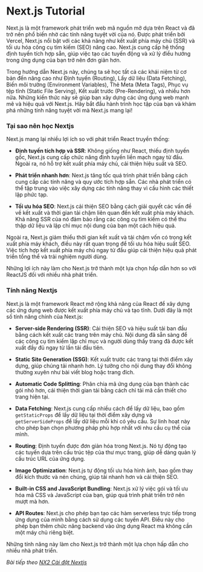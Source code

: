 # Next.js Tutorial

Next.js là một framework phát triển web mã nguồn mở dựa trên React và đã trở nên phổ biến nhờ các tính năng tuyệt vời của nó. Được phát triển bởi Vercel, Next.js nổi bật với các khả năng như kết xuất phía máy chủ (SSR) và tối ưu hóa công cụ tìm kiếm (SEO) nâng cao. Next.js cung cấp hệ thống định tuyến tích hợp sẵn, giúp việc tạo các tuyến động và xử lý điều hướng trong ứng dụng của bạn trở nên đơn giản hơn.

Trong hướng dẫn Next.js này, chúng ta sẽ học tất cả các khái niệm từ cơ bản đến nâng cao như Định tuyến (Routing), Lấy dữ liệu (Data Fetching), Biến môi trường (Environment Variables), Thẻ Meta (Meta Tags), Phục vụ tệp tĩnh (Static File Serving), Kết xuất trước (Pre-Rendering), và nhiều hơn nữa. Những kiến thức này sẽ giúp bạn xây dựng các ứng dụng web mạnh mẽ và hiệu quả với Next.js. Hãy bắt đầu hành trình học tập của bạn và khám phá những tính năng tuyệt vời mà Next.js mang lại!

### Tại sao nên học Nextjs

Next.js mang lại nhiều lợi ích so với phát triển React truyền thống:

- **Định tuyến tích hợp và SSR**: Không giống như React, thiếu định tuyến gốc, Next.js cung cấp chức năng định tuyến liền mạch ngay từ đầu. Ngoài ra, nó hỗ trợ kết xuất phía máy chủ, cải thiện hiệu suất và SEO.

- **Phát triển nhanh hơn**: Next.js tăng tốc quá trình phát triển bằng cách cung cấp các tính năng và quy ước tích hợp sẵn. Các nhà phát triển có thể tập trung vào việc xây dựng các tính năng thay vì cấu hình các thiết lập phức tạp.

- **Tối ưu hóa SEO**: Next.js cải thiện SEO bằng cách giải quyết các vấn đề về kết xuất và thời gian tải chậm liên quan đến kết xuất phía máy khách. Khả năng SSR của nó đảm bảo rằng các công cụ tìm kiếm có thể thu thập dữ liệu và lập chỉ mục nội dung của bạn một cách hiệu quả.

Ngoài ra, Next.js giảm thiểu thời gian kết xuất và tải chậm vốn có trong kết xuất phía máy khách, điều này rất quan trọng để tối ưu hóa hiệu suất SEO. Việc tích hợp kết xuất phía máy chủ ngay từ đầu giúp cải thiện hiệu quả phát triển tổng thể và trải nghiệm người dùng.

Những lợi ích này làm cho Next.js trở thành một lựa chọn hấp dẫn hơn so với ReactJS đối với nhiều nhà phát triển.

### Tính năng Nextjs

Next.js là một framework React mở rộng khả năng của React để xây dựng các ứng dụng web được kết xuất phía máy chủ và tạo tĩnh. Dưới đây là một số tính năng chính của Next.js:

- **Server-side Rendering (SSR)**: Cải thiện SEO và hiệu suất tải ban đầu bằng cách kết xuất các trang trên máy chủ. Nội dung đã sẵn sàng để các công cụ tìm kiếm lập chỉ mục và người dùng thấy trang đã được kết xuất đầy đủ ngay từ lần tải đầu tiên.

- **Static Site Generation (SSG)**: Kết xuất trước các trang tại thời điểm xây dựng, giúp chúng tải nhanh hơn. Lý tưởng cho nội dung thay đổi không thường xuyên như bài viết blog hoặc trang đích.

- **Automatic Code Splitting**: Phân chia mã ứng dụng của bạn thành các gói nhỏ hơn, cải thiện thời gian tải bằng cách chỉ tải mã cần thiết cho trang hiện tại.

- **Data Fetching**: Next.js cung cấp nhiều cách để lấy dữ liệu, bao gồm `getStaticProps` để lấy dữ liệu tại thời điểm xây dựng và `getServerSideProps` để lấy dữ liệu mỗi khi có yêu cầu. Sự linh hoạt này cho phép bạn chọn phương pháp phù hợp nhất với nhu cầu cụ thể của mình.

- **Routing**: Định tuyến được đơn giản hóa trong Next.js. Nó tự động tạo các tuyến dựa trên cấu trúc tệp của thư mục trang, giúp dễ dàng quản lý cấu trúc URL của ứng dụng.

- **Image Optimization**: Next.js tự động tối ưu hóa hình ảnh, bao gồm thay đổi kích thước và nén chúng, giúp tải nhanh hơn và cải thiện SEO.

- **Built-in CSS and JavaScript Bundling**: Next.js xử lý việc gói và tối ưu hóa mã CSS và JavaScript của bạn, giúp quá trình phát triển trở nên mượt mà hơn.

- **API Routes**: Next.js cho phép bạn tạo các hàm serverless trực tiếp trong ứng dụng của mình bằng cách sử dụng các tuyến API. Điều này cho phép bạn thêm chức năng backend vào ứng dụng React mà không cần một máy chủ riêng biệt.

Những tính năng này làm cho Next.js trở thành một lựa chọn hấp dẫn cho nhiều nhà phát triển.

*Bài tiếp theo [NX2 Cài đặt Nextjs](/session/session_02_setup.md)*